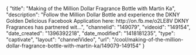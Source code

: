 {
    "title": "Making of the Million Dollar Fragrance Bottle with Martin Ka",
    "description": "Follow the Million Dollar Bottle and experience the DKNY Golden Delicious Facebook Application here: http:\/\/on.fb.me\/o2LE8V DKNY Fragrances has partnered wit...",
    "channelid": "149079",
    "videoid": "149154",
    "date_created": "1396392218",
    "date_modified": "1418181235",
    "type": "captivate",
    "layout": "channelVideo",
    "url": "\/cool\/making-of-the-million-dollar-fragrance-bottle-with-martin-ka\/149079-149154"
}